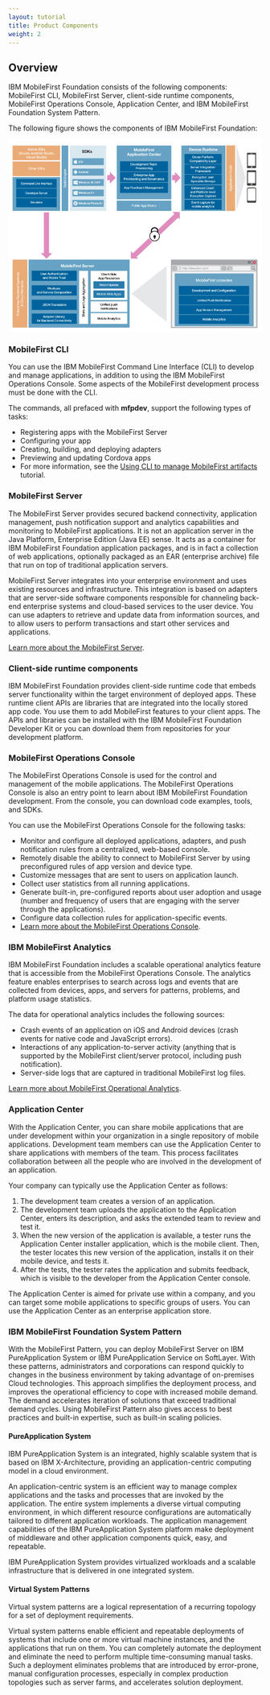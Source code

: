 ```yaml
---
layout: tutorial
title: Product Components
weight: 2
---
```

## Overview
IBM MobileFirst Foundation consists of the following components: MobileFirst CLI, MobileFirst Server, client-side runtime components, MobileFirst Operations Console, Application Center, and IBM MobileFirst Foundation System Pattern.

The following figure shows the components of IBM MobileFirst Foundation:

![Architecture of the MobileFirst Foundation solution](architecture.jpg)

### MobileFirst CLI
You can use the IBM MobileFirst Command Line Interface (CLI) to develop and manage applications, in addition to using the IBM MobileFirst Operations Console. Some aspects of the MobileFirst development process must be done with the CLI.

The commands, all prefaced with **mfpdev**, support the following types of tasks:

* Registering apps with the MobileFirst Server
* Configuring your app
* Creating, building, and deploying adapters
* Previewing and updating Cordova apps
* For more information, see the [Using CLI to manage MobileFirst artifacts](../../application-development/using-mobilefirst-cli-to-manage-mobilefirst-artifacts/) tutorial.

### MobileFirst Server
The MobileFirst Server provides secured backend connectivity, application management, push notification support and analytics capabilities and monitoring to MobileFirst applications. It is not an application server in the Java Platform, Enterprise Edition (Java EE) sense. It acts as a container for IBM MobileFirst Foundation application packages, and is in fact a collection of web applications, optionally packaged as an EAR (enterprise archive) file that run on top of traditional application servers.

MobileFirst Server integrates into your enterprise environment and uses existing resources and infrastructure. This integration is based on adapters that are server-side software components responsible for channeling back-end enterprise systems and cloud-based services to the user device. You can use adapters to retrieve and update data from information sources, and to allow users to perform transactions and start other services and applications.

[Learn more about the MobileFirst Server](server).

### Client-side runtime components
IBM MobileFirst Foundation provides client-side runtime code that embeds server functionality within the target environment of deployed apps. These runtime client APIs are libraries that are integrated into the locally stored app code. You use them to add MobileFirst features to your client apps. The APIs and libraries can be installed with the IBM MobileFirst Foundation Developer Kit or you can download them from repositories for your development platform.

### MobileFirst Operations Console
The MobileFirst Operations Console is used for the control and management of the mobile applications. The MobileFirst Operations Console is also an entry point to learn about IBM MobileFirst Foundation development. From the console, you can download code examples, tools, and SDKs.

You can use the MobileFirst Operations Console for the following tasks:

* Monitor and configure all deployed applications, adapters, and push notification rules from a centralized, web-based console.
* Remotely disable the ability to connect to MobileFirst Server by using preconfigured rules of app version and device type.
* Customize messages that are sent to users on application launch.
* Collect user statistics from all running applications.
* Generate built-in, pre-configured reports about user adoption and usage (number and frequency of users that are engaging with the server through the applications).
* Configure data collection rules for application-specific events.
* [Learn more about the MobileFirst Operations Console](console).

### IBM MobileFirst Analytics
IBM MobileFirst Foundation includes a scalable operational analytics feature that is accessible from the MobileFirst Operations Console. The analytics feature enables enterprises to search across logs and events that are collected from devices, apps, and servers for patterns, problems, and platform usage statistics.

The data for operational analytics includes the following sources:

* Crash events of an application on iOS and Android devices (crash events for native code and JavaScript errors).
* Interactions of any application-to-server activity (anything that is supported by the MobileFirst client/server protocol, including push notification).
* Server-side logs that are captured in traditional MobileFirst log files.

[Learn more about MobileFirst Operational Analytics](../../analytics).

### Application Center
With the Application Center, you can share mobile applications that are under development within your organization in a single repository of mobile applications. Development team members can use the Application Center to share applications with members of the team. This process facilitates collaboration between all the people who are involved in the development of an application.

Your company can typically use the Application Center as follows:

1. The development team creates a version of an application.
2. The development team uploads the application to the Application Center, enters its description, and asks the extended team to review and test it.
3. When the new version of the application is available, a tester runs the Application Center installer application, which is the mobile client. Then, the tester locates this new version of the application, installs it on their mobile device, and tests it.
4. After the tests, the tester rates the application and submits feedback, which is visible to the developer from the Application Center console.

The Application Center is aimed for private use within a company, and you can target some mobile applications to specific groups of users. You can use the Application Center as an enterprise application store.

### IBM MobileFirst Foundation System Pattern
With the MobileFirst Pattern, you can deploy MobileFirst Server on IBM PureApplication System or IBM PureApplication Service on SoftLayer. With these patterns, administrators and corporations can respond quickly to changes in the business environment by taking advantage of on-premises Cloud technologies. This approach simplifies the deployment process, and improves the operational efficiency to cope with increased mobile demand. The demand accelerates iteration of solutions that exceed traditional demand cycles. Using MobileFirst Pattern also gives access to best practices and built-in expertise, such as built-in scaling policies.

#### PureApplication System
IBM PureApplication System is an integrated, highly scalable system that is based on IBM X-Architecture, providing an application-centric computing model in a cloud environment.

An application-centric system is an efficient way to manage complex applications and the tasks and processes that are invoked by the application. The entire system implements a diverse virtual computing environment, in which different resource configurations are automatically tailored to different application workloads. The application management capabilities of the IBM PureApplication System platform make deployment of middleware and other application components quick, easy, and repeatable.

IBM PureApplication System provides virtualized workloads and a scalable infrastructure that is delivered in one integrated system.

#### Virtual System Patterns
Virtual system patterns are a logical representation of a recurring topology for a set of deployment requirements.

Virtual system patterns enable efficient and repeatable deployments of systems that include one or more virtual machine instances, and the applications that run on them. You can completely automate the deployment and eliminate the need to perform multiple time-consuming manual tasks. Such a deployment eliminates problems that are introduced by error-prone, manual configuration processes, especially in complex production topologies such as server farms, and accelerates solution deployment.